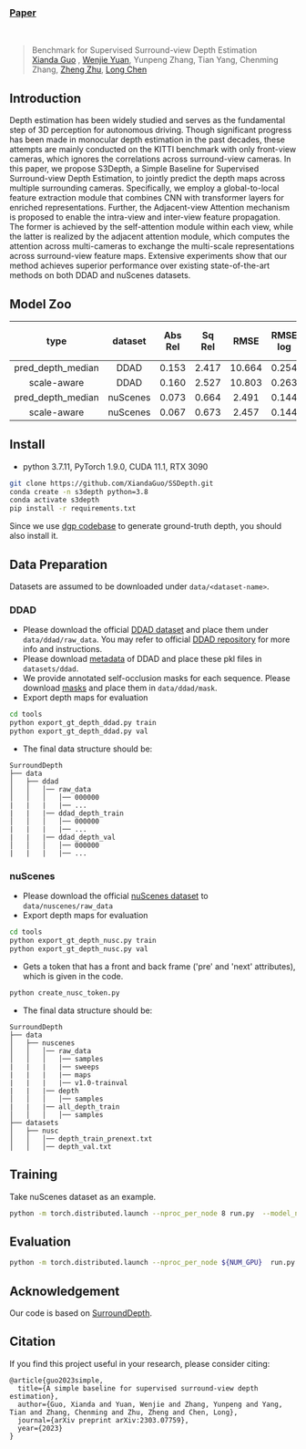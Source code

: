###  [Paper](https://arxiv.org/abs/2303.07759)
<br/>

> Benchmark for Supervised Surround-view Depth Estimation     
> [Xianda Guo](https://scholar.google.com.hk/citations?hl=zh-CN&user=jPvOqgYAAAAJ) , [Wenjie Yuan](https://scholar.google.com.hk/citations?user=3TjQ1soAAAAJ&hl=zh-CN), Yunpeng Zhang, Tian Yang, Chenming Zhang, [Zheng Zhu](http://www.zhengzhu.net/), [Long Chen](https://scholar.google.com/citations?user=jzvXnkcAAAAJ&hl=en)



## Introduction
Depth estimation has been widely studied and serves as the fundamental step of 3D perception for autonomous driving. Though significant progress has been made in monocular depth estimation in the past decades, these attempts are mainly conducted on the KITTI benchmark with only front-view cameras, which ignores the correlations across surround-view cameras. In this paper, we propose S3Depth, a Simple Baseline for Supervised Surround-view Depth Estimation, to jointly predict the depth maps across multiple surrounding cameras. Specifically, we employ a global-to-local feature extraction module that combines CNN with transformer layers for enriched representations. Further, the Adjacent-view Attention mechanism is proposed to enable the intra-view and inter-view feature propagation. The former is achieved by the self-attention module within each view, while the latter is realized by the adjacent attention module, which computes the attention across multi-cameras to exchange the multi-scale representations across surround-view feature maps. Extensive experiments show that our method achieves superior performance over existing state-of-the-art methods on both DDAD and nuScenes datasets.

## Model Zoo

| type     | dataset | Abs Rel | Sq Rel | RMSE | RMSE log | delta < 1.25 | delta < 1.25^2 | delta < 1.25^3 | pretrain|
|:-------:|:-------:|:-------:|:-------:|:-------:|:-------:|:-------:|:-------:|:-------:|:-------:|
| pred_depth_median | DDAD | 0.153 | 2.417 | 10.664 | 0.254 | 0.818 | 0.927 | 0.963 | [model](https://pan.baidu.com/s/1kiEzMI8oFD6m4ikEj9h6rA?pwd=j1s2)|
| scale-aware | DDAD | 0.160  | 2.527 | 10.803 | 0.263 | 0.799 | 0.922 | 0.960 | [model](https://pan.baidu.com/s/1kiEzMI8oFD6m4ikEj9h6rA?pwd=j1s2) |
| pred_depth_median | nuScenes | 0.073 | 0.664 | 2.491 | 0.144 | 0.948 | 0.971 | 0.982 |  [model](https://pan.baidu.com/s/1ZfjIPVHPiBn8yC7yy30ahA?pwd=rfru) |
| scale-aware | nuScenes | 0.067  | 0.673 | 2.457 | 0.144 | 0.951 | 0.970 | 0.981 | [model](https://pan.baidu.com/s/1ZfjIPVHPiBn8yC7yy30ahA?pwd=rfru) |

## Install
* python 3.7.11, PyTorch 1.9.0, CUDA 11.1, RTX 3090
```bash
git clone https://github.com/XiandaGuo/SSDepth.git
conda create -n s3depth python=3.8
conda activate s3depth
pip install -r requirements.txt
```
Since we use [dgp codebase](https://github.com/TRI-ML/dgp) to generate ground-truth depth, you should also install it. 

## Data Preparation
Datasets are assumed to be downloaded under `data/<dataset-name>`.

### DDAD
* Please download the official [DDAD dataset](https://tri-ml-public.s3.amazonaws.com/github/DDAD/datasets/DDAD.tar) and place them under `data/ddad/raw_data`. You may refer to official [DDAD repository](https://github.com/TRI-ML/DDAD) for more info and instructions.
* Please download [metadata](https://cloud.tsinghua.edu.cn/f/50cb1ea5b1344db8b51c/?dl=1) of DDAD and place these pkl files in `datasets/ddad`.
* We provide annotated self-occlusion masks for each sequence. Please download [masks](https://cloud.tsinghua.edu.cn/f/c654cd272a6a42c885f9/?dl=1) and place them in `data/ddad/mask`.
* Export depth maps for evaluation 
```bash
cd tools
python export_gt_depth_ddad.py train
python export_gt_depth_ddad.py val
```

* The final data structure should be:
```
SurroundDepth
├── data
│   ├── ddad
│   │   │── raw_data
│   │   │   │── 000000
|   |   |   |── ...
|   |   |── ddad_depth_train
│   │   │   │── 000000
|   |   |   |── ...
|   |   |── ddad_depth_val
│   │   │   │── 000000
|   |   |   |── ...
```

### nuScenes
* Please download the official [nuScenes dataset](https://www.nuscenes.org/download) to `data/nuscenes/raw_data`
* Export depth maps for evaluation 
```bash
cd tools
python export_gt_depth_nusc.py train
python export_gt_depth_nusc.py val
```
* Gets a token that has a front and back frame ('pre' and 'next' attributes), which is given in the code.
```bash
python create_nusc_token.py
```
* The final data structure should be:
```
SurroundDepth
├── data
│   ├── nuscenes
│   │   │── raw_data
│   │   │   │── samples
|   |   |   |── sweeps
|   |   |   |── maps
|   |   |   |── v1.0-trainval
|   |   |── depth
│   │   │   │── samples
|   |   |── all_depth_train
│   │   │   │── samples
├── datasets
│   ├── nusc
│   │   │── depth_train_prenext.txt
│   │   │── depth_val.txt
```

## Training
Take nuScenes dataset as an example. 
```bash
python -m torch.distributed.launch --nproc_per_node 8 run.py  --model_name mpvit_selfadj  --config configs/nusc_mpvit_selfadj.txt
```

## Evaluation
```bash
python -m torch.distributed.launch --nproc_per_node ${NUM_GPU}  run.py  --model_name test  --config configs/${TYPE}.txt --models_to_load depth encoder   --load_weights_folder=${PATH}  --eval_only 
```


## Acknowledgement

Our code is based on [SurroundDepth](https://github.com/weiyithu/SurroundDepth).

## Citation

If you find this project useful in your research, please consider citing:
```
@article{guo2023simple,
  title={A simple baseline for supervised surround-view depth estimation},
  author={Guo, Xianda and Yuan, Wenjie and Zhang, Yunpeng and Yang, Tian and Zhang, Chenming and Zhu, Zheng and Chen, Long},
  journal={arXiv preprint arXiv:2303.07759},
  year={2023}
}
```


